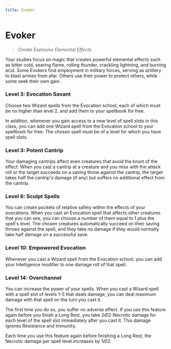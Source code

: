 ```yaml
---
title: Evoker
---
```


# Evoker

> *Create Explosive Elemental Effects*

Your studies focus on magic that creates powerful elemental effects such as bitter cold, searing flame, rolling thunder, crackling lightning, and burning acid. Some Evokers find employment in military forces, serving as artillery to blast armies from afar. Others use their power to protect others, while some seek their own gain.

### Level 3: Evocation Savant

Choose two Wizard spells from the Evocation school, each of which must be no higher than level 2, and add them to your spellbook for free.

In addition, whenever you gain access to a new level of spell slots in this class, you can add one Wizard spell from the Evocation school to your spellbook for free. The chosen spell must be of a level for which you have spell slots.

### Level 3: Potent Cantrip

Your damaging cantrips affect even creatures that avoid the brunt of the effect. When you cast a cantrip at a creature and you miss with the attack roll or the target succeeds on a saving throw against the cantrip, the target takes half the cantrip's damage (if any) but suffers no additional effect from the cantrip.

### Level 6: Sculpt Spells

You can create pockets of relative safety within the effects of your evocations. When you cast an Evocation spell that affects other creatures that you can see, you can choose a number of them equal to 1 plus the spell's level. The chosen creatures automatically succeed on their saving throws against the spell, and they take no damage if they would normally take half damage on a successful save.

### Level 10: Empowered Evocation

Whenever you cast a Wizard spell from the Evocation school, you can add your Intelligence modifier to one damage roll of that spell.

### Level 14: Overchannel

You can increase the power of your spells. When you cast a Wizard spell with a spell slot of levels 1-5 that deals damage, you can deal maximum damage with that spell on the turn you cast it.

The first time you do so, you suffer no adverse effect. If you use this feature again before you finish a Long Rest, you take 2d12 Necrotic damage for each level of the spell slot immediately after you cast it. This damage ignores Resistance and Immunity.

Each time you use this feature again before finishing a Long Rest, the Necrotic damage per spell level increases by 1d12.